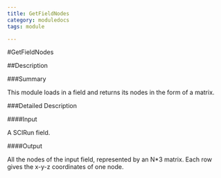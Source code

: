```yaml
---
title: GetFieldNodes
category: moduledocs
tags: module

---
```


#GetFieldNodes

##Description

###Summary

This module loads in a field and returns its nodes in the form of a matrix.

###Detailed Description

####Input

A SCIRun field. 

####Output

All the nodes of the input field, represented by an N*3 matrix. Each row gives the x-y-z coordinates of one node.

